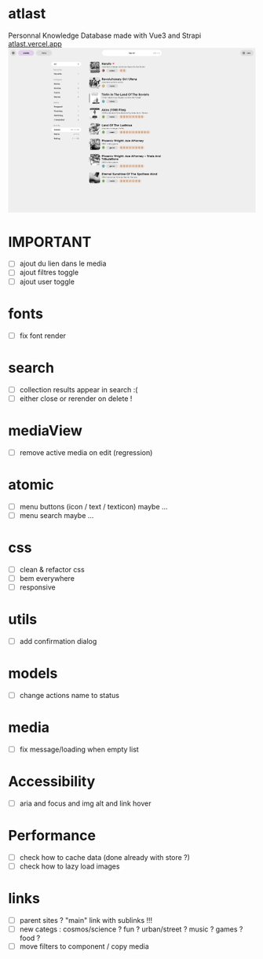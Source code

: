 # atlast
Personnal Knowledge Database made with Vue3 and Strapi
[atlast.vercel.app](https://atlast.vercel.app)
![atlast preview](atlast2.png?raw=true "Atlast preview")

# IMPORTANT
- [ ] ajout du lien dans le media
- [ ] ajout filtres toggle
- [ ] ajout user toggle

# fonts
- [ ] fix font render

# search
- [ ] collection results appear in search :(
- [ ] either close or rerender on delete !

# mediaView
- [ ] remove active media on edit (regression)

# atomic
- [ ] menu buttons (icon / text / texticon) maybe ...
- [ ] menu search maybe ...

# css
- [ ] clean & refactor css
- [ ] bem everywhere
- [ ] responsive

# utils
- [ ] add confirmation dialog

# models
- [ ] change actions name to status

# media
- [ ] fix message/loading when empty list

# Accessibility
- [ ] aria and focus and img alt and link hover

# Performance
- [ ] check how to cache data (done already with store ?)
- [ ] check how to lazy load images

# links
- [ ] parent sites ? "main" link with sublinks !!!
- [ ] new categs : cosmos/science ? fun ? urban/street ? music ? games ? food ?
- [ ] move filters to component / copy media
